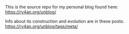 This is the source repo for my personal blog found here:
https://ry4an.org/unblog/

Info about its construction and evolution are in these posts:
https://ry4an.org/unblog/tags/meta/
